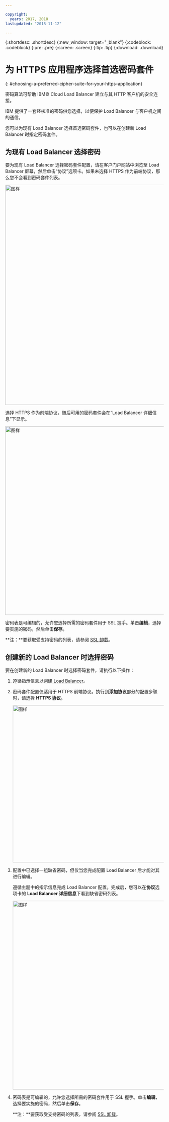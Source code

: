 ```yaml
---

copyright:
  years: 2017, 2018
lastupdated: "2018-11-12"

---
```


{:shortdesc: .shortdesc}
{:new_window: target="_blank"}
{:codeblock: .codeblock}
{:pre: .pre}
{:screen: .screen}
{:tip: .tip}
{:download: .download}

# 为 HTTPS 应用程序选择首选密码套件
{: #choosing-a-preferred-cipher-suite-for-your-https-application}

密码算法可帮助 IBM© Cloud Load Balancer 建立与其 HTTP 客户机的安全连接。

IBM 提供了一套经核准的密码供您选择，以便保护 Load Balancer 与客户机之间的通信。

您可以为现有 Load Balancer 选择首选密码套件，也可以在创建新 Load Balancer 时指定密码套件。 

## 为现有 Load Balancer 选择密码
要为现有 Load Balancer 选择密码套件配置，请在客户门户网站中浏览至 Load Balancer 屏幕，然后单击“协议”选项卡。如果未选择 HTTPS 作为前端协议，那么您不会看到密码套件列表。

  <img src="images/DetailsFlow-HTTPSUnselected.png" alt="图样" style="width: 700px;"/>
  
选择 HTTPS 作为前端协议，随后可用的密码套件会在“Load Balancer 详细信息”下显示。 

  <img src="images/DetailsFlow-CustomCipherSelection.png" alt="图样" style="width: 600px;"/>
  
密码表是可编辑的，允许您选择所需的密码套件用于 SSL 握手。单击**编辑**，选择要实施的密码，然后单击**保存**。
  
**注：**要获取受支持密码的列表，请参阅 [SSL 卸载](/docs/infrastructure/loadbalancer-service?topic=loadbalancer-service-ssl-offload-with-ibm-cloud-load-balancer)。

## 创建新的 Load Balancer 时选择密码

要在创建新的 Load Balancer 时选择密码套件，请执行以下操作：

1. 遵循指示信息以[创建 Load Balancer](/docs/infrastructure/loadbalancer-service?topic=loadbalancer-service-creating-an-ibm-cloud-load-balancer#creating-an-ibm-cloud-load-balancer)。
  
2. 密码套件配置仅适用于 HTTPS 前端协议。执行到**添加协议**部分的配置步骤时，请选择 **HTTPS 协议**。

	<img src="images/ProvisioningFlow-CustomCiphers.png" alt="图样" style="width: 500px;"/>
  
3. 配置中已选择一组缺省密码，但仅当您完成配置 Load Balancer 后才能对其进行编辑。 
  
	遵循主题中的指示信息完成 Load Balancer 配置。完成后，您可以在**协议**选项卡的 **Load Balancer 详细信息**下看到缺省密码列表。

	<img src="images/View-CustomCiphers.png" alt="图样" style="width: 600px;"/>
  
4. 密码表是可编辑的，允许您选择所需的密码套件用于 SSL 握手。单击**编辑**，选择要实施的密码，然后单击**保存**。
	
	**注：**要获取受支持密码的列表，请参阅 [SSL 卸载](/docs/infrastructure/loadbalancer-service?topic=loadbalancer-service-ssl-offload-with-ibm-cloud-load-balancer)。
